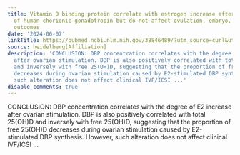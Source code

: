 ```yaml
---
title: Vitamin D binding protein correlate with estrogen increase after administration
  of human chorionic gonadotropin but do not affect ovulation, embryo, or pregnancy
  outcomes
date: '2024-06-07'
linkTitle: https://pubmed.ncbi.nlm.nih.gov/38846489/?utm_source=curl&utm_medium=rss&utm_campaign=pubmed-2&utm_content=1FakS-2QOkCT8HsMOQP1bCRQ4YzyumYOmxmF0moLsQ3dFB1E9V&fc=20220326224207&ff=20240607181555&v=2.18.0.post9+e462414
source: heidelberg[Affiliation]
description: 'CONCLUSION: DBP concentration correlates with the degree of E2 increase
  after ovarian stimulation. DBP is also positively correlated with total 25(OH)D
  and inversely with free 25(OH)D, suggesting that the proportion of free 25(OH)D
  decreases during ovarian stimulation caused by E2-stimulated DBP synthesis. However,
  such alteration does not affect clinical IVF/ICSI ...'
disable_comments: true
---
```

CONCLUSION: DBP concentration correlates with the degree of E2 increase after ovarian stimulation. DBP is also positively correlated with total 25(OH)D and inversely with free 25(OH)D, suggesting that the proportion of free 25(OH)D decreases during ovarian stimulation caused by E2-stimulated DBP synthesis. However, such alteration does not affect clinical IVF/ICSI ...